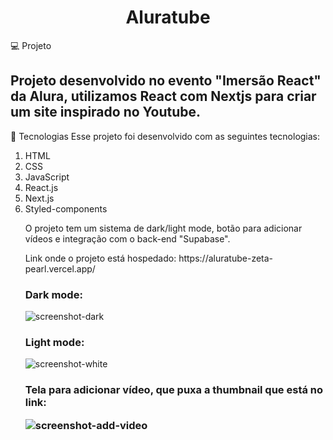 <h1 align="center">Aluratube</h1>

💻 Projeto
<h2>Projeto desenvolvido no evento "Imersão React" da Alura, utilizamos React com Nextjs para criar um site inspirado no Youtube.</h2>

🚀 Tecnologias
Esse projeto foi desenvolvido com as seguintes tecnologias:

<ol>
  <li>HTML</li>
  <li>CSS</li>
  <li>JavaScript</li>
  <li>React.js</li>
  <li>Next.js</li>
  <li>Styled-components</li>
</l>

<p>O projeto tem um sistema de dark/light mode, botão para adicionar vídeos e integração com o back-end "Supabase".</p>

<p>Link onde o projeto está hospedado: https://aluratube-zeta-pearl.vercel.app/</p>


<h3>Dark mode:</h3>


![screenshot-dark](https://user-images.githubusercontent.com/97999133/204936899-451f85b3-d04f-411b-a502-f65aeacdef39.png)

<h3>Light mode:</h3>

![screenshot-white](https://user-images.githubusercontent.com/97999133/204936903-d821b472-112b-4320-903e-74faf6e77b49.png)

<h3> Tela para adicionar vídeo, que puxa a thumbnail que está no link:

![screenshot-add-video](https://user-images.githubusercontent.com/97999133/204937231-eb209390-b9d5-44e2-8de1-65df33298e15.png)
